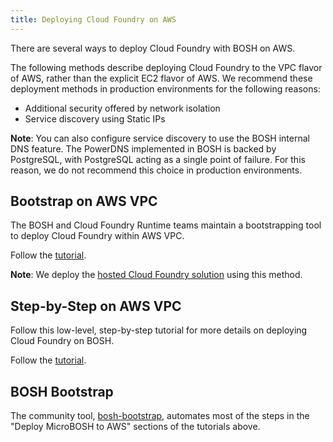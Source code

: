 ```yaml
---
title: Deploying Cloud Foundry on AWS
---
```


There are several ways to deploy Cloud Foundry with BOSH on AWS.

The following methods describe deploying Cloud Foundry to the VPC flavor of AWS, rather than the explicit EC2 flavor of AWS.
We recommend these deployment methods in production environments for the following reasons:

* Additional security offered by network isolation
* Service discovery using Static IPs

<p class="note"><strong>Note</strong>: You can also configure service discovery
	to use the BOSH internal DNS feature. The PowerDNS implemented in BOSH is
	backed by PostgreSQL, with PostgreSQL acting as a single point of failure.
	For this reason, we do not recommend this choice in production
	environments.</p>

## <a id='bootstrap-vpc'></a>Bootstrap on AWS VPC ##

The BOSH and Cloud Foundry Runtime teams maintain a bootstrapping tool to deploy Cloud Foundry within AWS VPC.

Follow the [tutorial](./bootstrap-aws-vpc.html).

<p class="note"><strong>Note</strong>: We deploy the <a
	href="http://run.pivotal.io">hosted Cloud Foundry solution</a> using this
	method.</p>

## <a id='low-level-ec2'></a>Step-by-Step on AWS VPC ##

Follow this low-level, step-by-step tutorial for more details on deploying Cloud
Foundry on BOSH.

Follow the [tutorial](./aws_steps.html).

## <a id='bosh-bootstrap'></a>BOSH Bootstrap ##

The community tool,
[bosh-bootstrap](https://github.com/cloudfoundry-community/bosh-bootstrap),
automates most of the steps in the "Deploy MicroBOSH to AWS" sections of
the tutorials above.